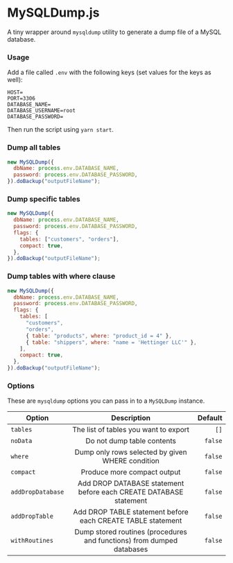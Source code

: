 # MySQLDump.js

A tiny wrapper around `mysqldump` utility to generate a dump file of a MySQL database.

### Usage

Add a file called `.env` with the following keys (set values for the keys as well):

```
HOST=
PORT=3306
DATABASE_NAME=
DATABASE_USERNAME=root
DATABASE_PASSWORD=
```

Then run the script using `yarn start`.

### Dump all tables

```js
new MySQLDump({
  dbName: process.env.DATABASE_NAME,
  password: process.env.DATABASE_PASSWORD,
}).doBackup("outputFileName");
```

### Dump specific tables

```js
new MySQLDump({
  dbName: process.env.DATABASE_NAME,
  password: process.env.DATABASE_PASSWORD,
  flags: {
    tables: ["customers", "orders"],
    compact: true,
  },
}).doBackup("outputFileName");
```

### Dump tables with where clause

```js
new MySQLDump({
  dbName: process.env.DATABASE_NAME,
  password: process.env.DATABASE_PASSWORD,
  flags: {
    tables: [
      "customers",
      "orders",
      { table: "products", where: "product_id = 4" },
      { table: "shippers", where: "name = 'Hettinger LLC'" },
    ],
    compact: true,
  },
}).doBackup("outputFileName");
```

### Options

These are `mysqldump` options you can pass in to a `MySQLDump` instance.

| Option            |                              Description                              | Default |
| ----------------- | :-------------------------------------------------------------------: | ------: |
| `tables`          |                 The list of tables you want to export                 |    `[]` |
| `noData`          |                      Do not dump table contents                       | `false` |
| `where`           |           Dump only rows selected by given WHERE condition            | `false` |
| `compact`         |                      Produce more compact output                      | `false` |
| `addDropDatabase` |   Add DROP DATABASE statement before each CREATE DATABASE statement   | `false` |
| `addDropTable`    |      Add DROP TABLE statement before each CREATE TABLE statement      | `false` |
| `withRoutines`    | Dump stored routines (procedures and functions) from dumped databases | `false` |
